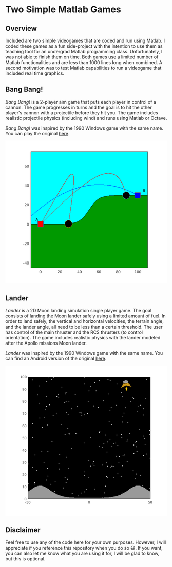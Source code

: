 Two Simple Matlab Games
=======================

Overview
--------
Included are two simple videogames that are coded and run using Matlab. I coded these games  as a fun side-project with the intention to use them as teaching tool for an undergrad Matlab programming class. Unfortunately, I was not able to finish them on time. Both games use a limited number of Matlab functionalities and are less than 1000 lines long when combined. A second motivation was to test Matlab capabilities to run a videogame that included real time graphics.


Bang Bang!
----------
*Bang Bang!* is a 2-player aim game that puts each player in control of a cannon. The game progresses in turns and the goal is to hit the other player's cannon with a projectile before they hit you. The game includes realistic projectile physics (including wind) and runs using Matlab or Octave.

*Bang Bang!* was inspired by the 1990 Windows game with the same name. You can play the original [here](http://playdosgamesonline.com/bang-bang.html).

![](https://github.com/JoanAguilar/Matlab-games/blob/master/images/Bangbang.png "Bang Bang! gameplay")


Lander
------
*Lander* is a 2D Moon landing simulation single player game. The goal consists of landing the Moon lander safely using a limited amount of fuel. In order to land safely, the vertical and horizontal velocities, the terrain angle, and the lander angle, all need to be less than a certain threshold. The user has control of the main thruster and the RCS thrusters (to control orientation). The game includes realistic physics with the lander modeled after the Apollo missions Moon lander.

*Lander* was inspired by the 1990 Windows game with the same name. You can find an Android version of the original [here](https://play.google.com/store/apps/details?id=com.pilot51.lander).

![](https://github.com/JoanAguilar/Matlab-games/blob/master/images/Lander.png "Lander gameplay")


Disclaimer
----------
Feel free to use any of the code here for your own purposes. However, I will appreciate if you reference this repository when you do so :smiley:. If you want, you can also let me know what you are using it for, I will be glad to know, but this is optional.
